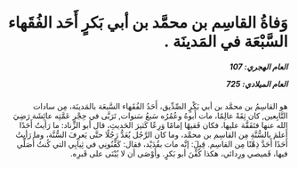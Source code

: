 <h1 dir="rtl">وَفاةُ القاسِم بن محمَّد بن أبي بَكرٍ أَحَد الفُقَهاء السَّبْعَة في المَدينَة .</h1>

<h5 dir="rtl">العام الهجري:  107

العام الميلادي: 725

</h5>

<p dir="rtl">هو القاسِمُ بن محمَّد بن أبي بَكْرٍ الصِّدِّيق، أَحَدُ الفُقَهاء السَّبعَة بالمَدينَة، مِن سادات التَّابِعين, كان ثِقَةً عالِمًا، مات أَبوهُ وعُمُرُه سَبعُ سَنوات, تَرَبَّى في حِجْرِ عَمَّتِه عائِشَة رَضِيَ الله عنها فتَفَقَّهَ عليها، فكان فَقيهًا إمامًا وَرِعًا كَثيرَ الحَديثِ، قال أبو الزِّناد: ما رَأيتُ أَحَدًا أَعلمَ بالسُّنَّةِ مِن القاسِم بن محمَّد، وما كان الرَّجُل يُعَدُّ رَجُلًا حتَّى يَعرِفَ السُّنَّة، وما رَأيتُ أَحَدًا أَحَدَّ ذِهْنًا مِن القاسِم. قِيلَ: إنَّه مات بقُدَيْد، فقال: كَفِّنُونِي في ثِيابِي التي كُنتُ أُصَلِّي فيها، قَميصي ورِدائي، هكذا كُفِّنَ أبو بَكرٍ. وأَوْصَى أن لا يُبْنَى على قَبرِه.</p></br>
